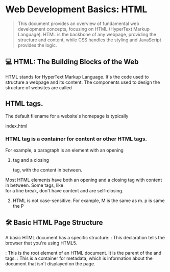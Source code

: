 # Web Development Basics: HTML
> This document provides an overview of fundamental web development concepts, focusing on HTML (HyperText Markup Language). HTML is the backbone of any webpage, providing the structure and content, while CSS handles the styling and JavaScript provides the logic. 

## 💻 HTML: The Building Blocks of the Web

HTML stands for HyperText Markup Language. It's the code used to structure a webpage and its content. The components used to design the structure of websites are called 


## HTML tags.

The default filename for a website's homepage is typically

index.html 

### HTML tag is a container for content or other HTML tags. 
For example, a paragraph is an element with an opening 
1. <p> tag and a closing </p> tag, with the content in between.
 Most HTML elements have both an opening and a closing tag with content in between. Some tags, like 
 <br> for a line break, don't have content and are self-closing.

2. HTML is not case-sensitive.
For example, 
 M is the same as m.
 p is same the P

 ## 🛠️ Basic HTML Page Structure
A basic HTML document has a specific structure:
                                                <!DOCTYPE html>: This declaration tells the browser that you're using HTML5.
                                                
  <html>: This is the root element of an HTML document. It is the parent of the <head> and <body> tags.
<head>: This is a container for metadata, which is information about the document that isn't displayed on the page.

<title>: Sets the title of the page, which appears in the browser tab.

<body>: This tag contains all the data that is rendered and displayed by the browser.

### 📝 Common HTML Tags and Attributes

# HTML Attributes: Attributes are used to add more information to a tag. For example, 

 <html lang="en"> specifies the language of the document as English.

 Heading Tags (<h1> to <h6>): Used to display headings. 

 <h1> is the most important heading, and <h6> is the least important.

 Paragraph Tag (<p>): Used for adding paragraphs to your page.

 Anchor Tag (<a>): Used to create links.

Example: 
  <a href="https://google.com">Google</a>.

Use 
 target="_main" to open a link in a new tab.

You can also make an image a clickable link by wrapping the 
 <img> tag inside an <a> tag.

Image Tag (<img>): Used to add images.

Example: 
        <img src="/image.png" alt="Random Image">. The 

 src attribute specifies the image source, which can be a relative URL.You can set the height and width of an image using attributes, like 

 <img src="link" height=50px> or <img src="link" width=50px>.

Line Break Tag (<br>): Adds a line break, or a next line, to your page.

### Text Formatting Tags:
                   
  <b> for bold text.
  
  <i> for italic text.
  
  <u> for <u>underline</u> text.
  
  <big> for bigger text.
  
  <small> for smaller text.
  
<sub> for <sub>subscript</sub> text (e.g., H_2O).

<sup> for <sup>superscript</sup> text (e.g., A +B).

Horizontal Ruler (<hr>): Displays a horizontal line to separate content.

Preformatted Text (<pre>): Displays text exactly as it's written in the code, preserving spaces and line breaks.

### 📦 Block vs. Inline Elements
Elements can be categorized as block-level or inline-level.

Block-Level Elements: These elements take up the full width available and start on a new line. The 

<div> tag is a common block-level container for other elements. * 

  Inline-Level Elements: These elements only take up as much width as their content needs and do not start on a new line. The 

<span> tag is a common inline-level container.

### 📄 HTML Layout and Structure

Semantic Tags: Using the right tags for the right purpose helps with page layout and readability. Examples include 

<header>, <main>, and <footer>.

Inside the <main> tag:

<section>: For a section on your page.

<article>: For an article.

<aside>: For content that is "aside" from the main content, like an ad.

### 📂 Lists and Tables

Lists (<ul> and <ol>): Used to represent list data.

Unordered List (<ul>): Displays a bulleted list. Each item is an 

<li> tag.

Ordered List (<ol>): Displays a numbered list. Each item is also an 

<li> tag.

Tables (<table>): Used to represent data in a table format.

<u> <tr>: Used for a table row. </u>

<td>: Used for table data.

<th>: Used for a table header.

<caption>: Adds a caption to the table.

<thead> and <tbody>: Used to wrap the table head and body, respectively.

colspan attribute: Allows a cell to span across multiple columns.


### 📝 Forms and User Input

 Forms (<form>) are used to collect data from users, such as for sign-ups or login pages.

 Input (<input>): A common form element for user input. The 

 type attribute specifies the type of input, such as "text" or "radio". The 

 placeholder attribute provides a hint to the user.

 Label (<label>): Used to associate a label with a form control.

 Checkbox (<input type="checkbox">): Allows users to select one or more options.

 Textarea (<textarea>): Creates a multi-line text input area.

 Select (<select>): Creates a dropdown list with multiple <option> tags.

### 🎬 Multimedia and Embedding

 Iframe (<iframe>): Used to embed another website within your own webpage.

 Video (<video>): Used to embed a video. It has several attributes, including:

 controls: Adds video controls like play and pause.

 height and width: Sets the dimensions of the video.

 loop: Makes the video repeat.

 autoplay: Automatically plays the video when the page loads.
